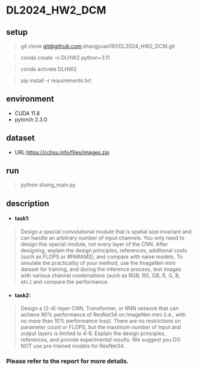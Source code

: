 # DL2024_HW2_DCM
## setup
> git clone git@github.com:shangyuan191/DL2024_HW2_DCM.git

> conda create -n DLHW2 python=3.11

> conda activate DLHW2

> pip install -r requirements.txt

## environment
* CUDA 11.8
* pytorch 2.3.0

## dataset
* URL:https://cchsu.info/files/images.zip

## run
> python shang_main.py

## description
* #### task1:
> Design a special convolutional module that is spatial size invariant and can handle an arbitrary number of input channels. You only need to design this special module, not every layer of the CNN. After designing, explain the design principles, references, additional costs (such as FLOPS or #PARAMS), and compare with naive models. To simulate the practicality of your method, use the ImageNet-mini dataset for training, and during the inference process, test images with various channel combinations (such as RGB, RG, GB, R, G, B, etc.) and compare the performance.

* #### task2:
> Design a (2-4)-layer CNN, Transformer, or RNN network that can achieve 90% performance of ResNet34 on ImageNet-mini (i.e., with no more than 10% performance loss). There are no restrictions on parameter count or FLOPS, but the maximum number of input and output layers is limited to 4-6. Explain the design principles, references, and provide experimental results. We suggest you DO NOT use pre-trained models for ResNet34.

### Please refer to the report for more details.


